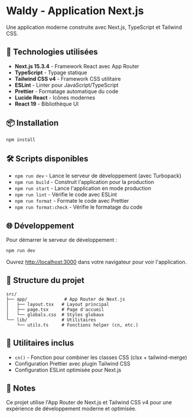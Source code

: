 # Waldy - Application Next.js

Une application moderne construite avec Next.js, TypeScript et Tailwind CSS.

## 🚀 Technologies utilisées

- **Next.js 15.3.4** - Framework React avec App Router
- **TypeScript** - Typage statique
- **Tailwind CSS v4** - Framework CSS utilitaire
- **ESLint** - Linter pour JavaScript/TypeScript
- **Prettier** - Formatage automatique du code
- **Lucide React** - Icônes modernes
- **React 19** - Bibliothèque UI

## 📦 Installation

```bash
npm install
```

## 🛠️ Scripts disponibles

- `npm run dev` - Lance le serveur de développement (avec Turbopack)
- `npm run build` - Construit l'application pour la production
- `npm run start` - Lance l'application en mode production
- `npm run lint` - Vérifie le code avec ESLint
- `npm run format` - Formate le code avec Prettier
- `npm run format:check` - Vérifie le formatage du code

## 🌐 Développement

Pour démarrer le serveur de développement :

```bash
npm run dev
```

Ouvrez [http://localhost:3000](http://localhost:3000) dans votre navigateur pour voir l'application.

## 📁 Structure du projet

```
src/
├── app/              # App Router de Next.js
│   ├── layout.tsx   # Layout principal
│   ├── page.tsx     # Page d'accueil
│   └── globals.css  # Styles globaux
└── lib/             # Utilitaires
    └── utils.ts     # Fonctions helper (cn, etc.)
```

## 🎨 Utilitaires inclus

- `cn()` - Fonction pour combiner les classes CSS (clsx + tailwind-merge)
- Configuration Prettier avec plugin Tailwind CSS
- Configuration ESLint optimisée pour Next.js

## 📝 Notes

Ce projet utilise l'App Router de Next.js et Tailwind CSS v4 pour une expérience de développement moderne et optimisée.
